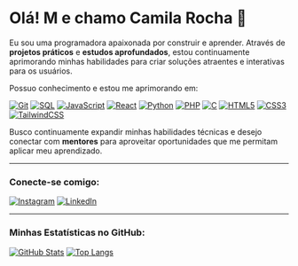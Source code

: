 # Olá! M e chamo Camila Rocha 👋

Eu sou uma programadora apaixonada por construir e aprender. Através de **projetos práticos** e **estudos aprofundados**, estou continuamente aprimorando minhas habilidades para criar soluções atraentes e interativas para os usuários.

Possuo conhecimento e estou me aprimorando em:

[![Git](https://img.shields.io/badge/Git-F05032?style=for-the-badge&logo=git&logoColor=white)](https://git-scm.com/)
[![SQL](https://img.shields.io/badge/SQL-4479A1?style=for-the-badge&logo=postgresql&logoColor=white)](https://www.postgresql.org/) [![JavaScript](https://img.shields.io/badge/JavaScript-F7DF1E?style=for-the-badge&logo=javascript&logoColor=black)](https://developer.mozilla.org/en-US/docs/Web/JavaScript)
[![React](https://img.shields.io/badge/React-61DAFB?style=for-the-badge&logo=react&logoColor=black)](https://react.dev/)
[![Python](https://img.shields.io/badge/Python-3776AB?style=for-the-badge&logo=python&logoColor=white)](https://www.python.org/)
[![PHP](https://img.shields.io/badge/PHP-777BB4?style=for-the-badge&logo=php&logoColor=white)](https://www.php.net/)
[![C](https://img.shields.io/badge/C-A8B9CC?style=for-the-badge&logo=c&logoColor=black)](https://devdocs.io/c/)
[![HTML5](https://img.shields.io/badge/HTML5-E34F26?style=for-the-badge&logo=html5&logoColor=white)](https://developer.mozilla.org/en-US/docs/Web/HTML)
[![CSS3](https://img.shields.io/badge/CSS3-1572B6?style=for-the-badge&logo=css3&logoColor=white)](https://developer.mozilla.org/en-US/docs/Web/CSS)
[![TailwindCSS](https://img.shields.io/badge/Tailwind_CSS-06B6D4?style=for-the-badge&logo=tailwindcss&logoColor=white)](https://tailwindcss.com/)

Busco continuamente expandir minhas habilidades técnicas e desejo conectar com **mentores** para aproveitar oportunidades que me permitam aplicar meu aprendizado.

---

### Conecte-se comigo:

[![Instagram](https://img.shields.io/badge/Instagram-E4405F?style=for-the-badge&logo=instagram&logoColor=white)](https://www.instagram.com/camilaroch93)
[![LinkedIn](https://img.shields.io/badge/LinkedIn-0A66C2?style=for-the-badge&logo=linkedin&logoColor=white)](https://www.linkedin.com/in/camilarochatec)

---

### Minhas Estatísticas no GitHub:

[![GitHub Stats](https://github-readme-stats.vercel.app/api?username=camilarochatec&show_icons=true&theme=dark&include_all_commits=true&count_private=true)](https://github.com/anuraghazra/github-readme-stats)
[![Top Langs](https://github-readme-stats.vercel.app/api/top-langs/?username=camilarochatec&layout=compact&theme=dark)](https://github.com/anuraghazra/github-readme-stats)

